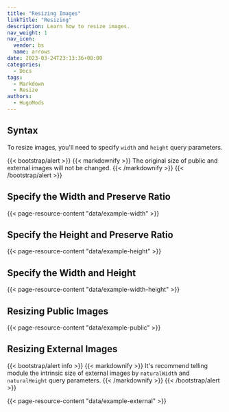 ```yaml
---
title: "Resizing Images"
linkTitle: "Resizing"
description: Learn how to resize images.
nav_weight: 1
nav_icon:
  vendor: bs
  name: arrows
date: 2023-03-24T23:13:36+08:00
categories:
  - Docs
tags:
  - Markdown
  - Resize
authors:
  - HugoMods
---
```


## Syntax

To resize images, you'll need to specify `width` and `height` query parameters.

{{< bootstrap/alert >}}
{{< markdownify >}}
The original size of public and external images will not be changed.
{{< /markdownify >}}
{{< /bootstrap/alert >}}

## Specify the Width and Preserve Ratio

{{< page-resource-content "data/example-width" >}}

## Specify the Height and Preserve Ratio

{{< page-resource-content "data/example-height" >}}

## Specify the Width and Height

{{< page-resource-content "data/example-width-height" >}}

## Resizing Public Images

{{< page-resource-content "data/example-public" >}}

## Resizing External Images

{{< bootstrap/alert info >}}
{{< markdownify >}}
It's recommend telling module the intrinsic size of external images by `naturalWidth` and `naturalHeight` query parameters.
{{< /markdownify >}}
{{< /bootstrap/alert >}}

{{< page-resource-content "data/example-external" >}}
